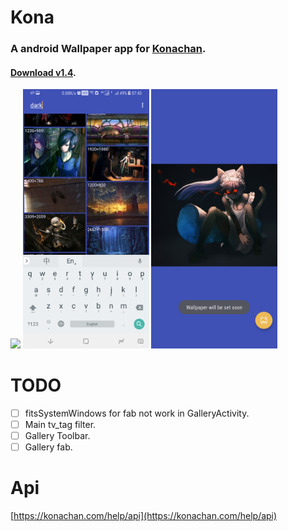 # Kona

### A android Wallpaper app for [Konachan](https://konachan.com/).

#### [Download v1.4](https://github.com/dyguests/Kona/releases/download/v1.4/Kona-1.4-release.apk).

<img src="./graphics/device-2018-04-29-073643.png" width="40%"/>
<img src="./graphics/device-2018-04-29-074341.png" width="40%"/>
<img src="./graphics/device-2018-04-29-073851.png" width="40%"/>

# TODO

- [ ] fitsSystemWindows for fab not work in GalleryActivity.
- [ ] Main tv_tag filter.
- [ ] Gallery Toolbar.
- [ ] Gallery fab.

# Api

[https://konachan.com/help/api](https://konachan.com/help/api)